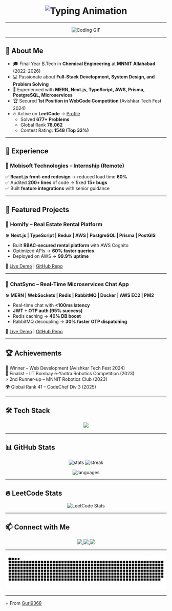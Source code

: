<!-- Profile README with animations, colors & tech vibe -->

<h1 align="center">
  <img src="https://readme-typing-svg.demolab.com?font=Fira+Code&size=32&duration=2800&pause=2000&color=00F7FF&center=true&vCenter=true&width=700&lines=Hi+👋,+I'm+Gurmeet+Singh+Rathor;🚀+Full-Stack+Developer;💻+Competitive+Programmer;⚡+Tech+Enthusiast" alt="Typing Animation" />
</h1>

---

<p align="center">
  <img src="https://i.giphy.com/media/v1.Y2lkPTc5MGI3NjExZTVuN3p3cThra25iN2RxN2x2cXZ1N3o5bW1vazA1bGh4emZ6dmVvYSZlcD12MV9naWZzX3NlYXJjaCZjdD1n/pOZhmE42D1WrCW1q6j/giphy.gif" width="400px" alt="Coding GIF"/>
</p>

---

## 🌟 About Me  
- 🎓 Final Year B.Tech in **Chemical Engineering** at **MNNIT Allahabad** (2022–2026)  
- 💻 Passionate about **Full-Stack Development, System Design, and Problem Solving**  
- 🚀 Experienced with **MERN, Next.js, TypeScript, AWS, Prisma, PostgreSQL, Microservices**  
- 🏆 Secured **1st Position in WebCode Competition** (Avishkar Tech Fest 2024)  
- 🔥 Active on **LeetCode** → [Profile](https://leetcode.com/u/gurmeet_009/)  
  - Solved **677+ Problems**  
  - Global Rank **78,062**  
  - Contest Rating: **1548 (Top 32%)**

---

## 💼 Experience  

### 🚀 Mobisoft Technologies – Internship (Remote)  
✅ **React.js front-end redesign** → reduced load time **60%**  
✅ Audited **200+ lines** of code → fixed **15+ bugs**  
✅ Built **feature integrations** with senior guidance  

---

## 📌 Featured Projects  

### 🏡 **Homify – Real Estate Rental Platform**  
⚙️ **Next.js | TypeScript | Redux | AWS | PostgreSQL | Prisma | PostGIS**  
- Built **RBAC-secured rental platform** with AWS Cognito  
- Optimized APIs → **60% faster queries**  
- Deployed on AWS → **99.9% uptime**  

🔗 [Live Demo](#) | [GitHub Repo](#)

---

### 💬 **ChatSync – Real-Time Microservices Chat App**  
⚙️ **MERN | WebSockets | Redis | RabbitMQ | Docker | AWS EC2 | PM2**  
- Real-time chat with **<100ms latency**  
- **JWT + OTP auth (95% success)**  
- Redis caching → **40% DB boost**  
- RabbitMQ decoupling → **30% faster OTP dispatching**  

🔗 [Live Demo](#) | [GitHub Repo](#)

---

## 🏆 Achievements  
🥇 Winner – Web Development (Avishkar Tech Fest 2024)  
🤖 Finalist – IIT Bombay e-Yantra Robotics Competition (2023)  
⚡ 2nd Runner-up – MNNIT Robotics Club (2023)  
🌍 Global Rank 41 – CodeChef Div 3 (2025)  

---

## 🛠️ Tech Stack  

<p align="center">
  <img src="https://skillicons.dev/icons?i=cpp,js,ts,react,nextjs,nodejs,express,mongodb,postgres,prisma,redis,aws,docker,rabbitmq,git,github&theme=light" />
</p>

---

## 📊 GitHub Stats  

<p align="center">
  <img src="https://github-readme-stats.vercel.app/api?username=Guri9368&show_icons=true&theme=radical" alt="stats" height="170"/>
  <img src="https://github-readme-streak-stats.herokuapp.com/?user=Guri9368&theme=radical" alt="streak" height="170"/>
</p>

<p align="center">
  <img src="https://github-readme-stats.vercel.app/api/top-langs/?username=Guri9368&layout=compact&theme=radical" alt="languages" height="170"/>
</p>

---

## 🔥 LeetCode Stats  

<p align="center">
  <img src="https://leetcard.jacoblin.cool/gurmeet_009?theme=radical&font=Source%20Code%20Pro&ext=contest" alt="LeetCode Stats"/>
</p>

---

## 📫 Connect with Me  

<p align="center">
  <a href="https://www.linkedin.com/in/gurmeet-singh-rathor-1bbbaa270/">
    <img src="https://img.shields.io/badge/LinkedIn-%230A66C2.svg?&style=for-the-badge&logo=linkedin&logoColor=white" />
  </a>
  <a href="https://leetcode.com/u/gurmeet_009/">
    <img src="https://img.shields.io/badge/LeetCode-%23FFA116.svg?&style=for-the-badge&logo=leetcode&logoColor=black" />
  </a>
  <a href="mailto:gurigurmeet1234567@gmail.com">
    <img src="https://img.shields.io/badge/Email-D14836?style=for-the-badge&logo=gmail&logoColor=white" />
  </a>
</p>

---

<p align="center">
  <img src="https://raw.githubusercontent.com/Platane/snk/output/github-contribution-grid-snake-dark.svg" alt="snake animation" />
</p>

---

⭐️ From [Guri9368](https://github.com/Guri9368)
